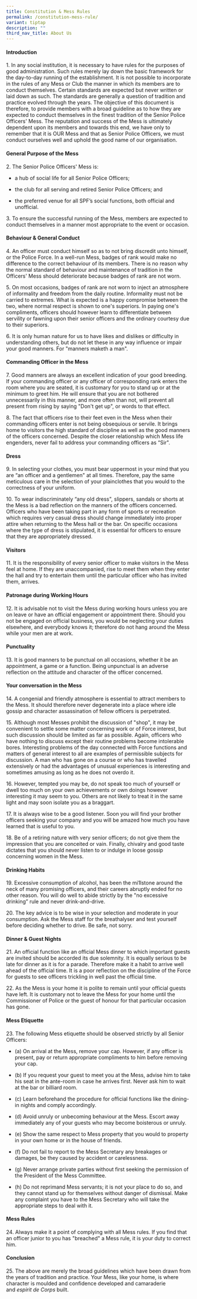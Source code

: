 ```yaml
---
title: Constitution & Mess Rules
permalink: /constitution-mess-rule/
variant: tiptap
description: ""
third_nav_title: About Us
---
```

<h4>Introduction</h4>
<p>1. In any social institution, it is necessary to have rules for the purposes
of good administration. Such rules merely lay down the basic framework
for the day-to-day running of the establishment. It is not possible to
incorporate in the rules of any Mess or Club the manner in which its members
are to conduct themselves. Certain standards are expected but never written
or laid down as such. The standards are generally a question of tradition
and practice evolved through the years. The objective of this document
is therefore, to provide members with a broad guideline as to how they
are expected to conduct themselves in the finest tradition of the Senior
Police Officers' Mess. The reputation and success of the Mess is ultimately
dependent upon its members and towards this end, we have only to remember
that it is OUR Mess and that as Senior Police Officers, we must conduct
ourselves well and uphold the good name of our organisation.</p>
<h4>General Purpose of the Mess</h4>
<p>2. The Senior Police Officers' Mess is:</p>
<ul data-tight="true" class="tight">
<li>
<p>a hub of social life for all Senior Police Officers;</p>
</li>
<li>
<p>the club for all serving and retired Senior Police Officers; and</p>
</li>
<li>
<p>the preferred venue for all SPF’s social functions, both official and
unofficial.</p>
</li>
</ul>
<p>3. To ensure the successful running of the Mess, members are expected
to conduct themselves in a manner most appropriate to the event or occasion.</p>
<h4>Behaviour&nbsp;&amp;&nbsp;General Conduct</h4>
<p>4. An officer must conduct himself so as to not bring discredit unto himself,
or the Police Force. In a well-run Mess, badges of rank would make no difference
to the correct behaviour of its members. There is no reason why the normal
standard of behaviour and maintenance of tradition in the Officers' Mess
should deteriorate because badges of rank are not worn.</p>
<p>5. On most occasions, badges of rank are not worn to inject an atmosphere
of informality and freedom from the daily routine. Informality must not
be carried to extremes. What is expected is a happy compromise between
the two, where normal respect is shown to one's superiors. In paying one's
compliments, officers should however learn to differentiate between servility
or fawning upon their senior officers and the ordinary courtesy due to
their superiors.</p>
<p>6. It is only human nature for us to have likes and dislikes or difficulty
in understanding others, but do not let these in any way influence or impair
your good manners. For "manners maketh a man".</p>
<h4>Commanding Officer in the Mess</h4>
<p>7. Good manners are always an excellent indication of your good breeding.
If your commanding officer or any officer of corresponding rank enters
the room where you are seated, it is customary for you to stand up or at
the minimum to greet him. He will ensure that you are not bothered unnecessarily
in this manner, and more often than not, will prevent all present from
rising by saying "Don't get up", or words to that effect.</p>
<p>8. The fact that officers rise to their feet even in the Mess when their
commanding officers enter is not being obsequious or servile. It brings
home to visitors the high standard of discipline as well as the good manners
of the officers concerned. Despite the closer relationship which Mess life
engenders, never fail to address your commanding officers as “Sir".</p>
<h4>Dress</h4>
<p>9. In selecting your clothes, you must bear uppermost in your mind that
you are “an officer and a gentlemen" at all times. Therefore, pay the same
meticulous care in the selection of your plainclothes that you would to
the correctness of your uniform.</p>
<p>10. To wear indiscriminately “any old dress", slippers, sandals or shorts
at the Mess is a bad reflection on the manners of the officers concerned.
Officers who have been taking part in any form of sports or recreation
which requires very casual dress should change immediately into proper
attire when returning to the Mess hall or the bar. On specific occasions
where the type of dress is stipulated, it is essential for officers to
ensure that they are appropriately dressed.</p>
<h4>Visitors</h4>
<p>11. It is the responsibility of every senior officer to make visitors
in the Mess feel at home. If they are unaccompanied, rise to meet them
when they enter the hall and try to entertain them until the particular
officer who has invited them, arrives.</p>
<h4>Patronage during Working Hours</h4>
<p>12. It is advisable not to visit the Mess during working hours unless
you are on leave or have an official engagement or appointment there. Should
you not be engaged on official business, you would be neglecting your duties
elsewhere, and everybody knows it; therefore do not hang around the Mess
while your men are at work.</p>
<h4>Punctuality</h4>
<p>13. It is good manners to be punctual on all occasions, whether it be
an appointment, a game or a function. Being unpunctual is an adverse reflection
on the attitude and character of the officer concerned.</p>
<h4>Your conversation in the Mess</h4>
<p>14. A congenial and friendly atmosphere is essential to attract members
to the Mess. It should therefore never degenerate into a place where idle
gossip and character assassination of fellow officers is perpetrated.</p>
<p>15. Although most Messes prohibit the discussion of "shop", it may be
convenient to settle some matter concerning work or of Force interest,
but such discussion should be limited as far as possible. Again, officers
who have nothing to discuss except their routine problems become intolerable
bores. Interesting problems of the day connected with Force functions and
matters of general interest to all are examples of permissible subjects
for discussion. A man who has gone on a course or who has travelled extensively
or had the advantages of unusual experiences is interesting and sometimes
amusing as long as he does not overdo it.</p>
<p>16. However, tempted you may be, do not speak too much of yourself or
dwell too much on your own achievements or own doings however interesting
it may seem to you. Others are not likely to treat it in the same light
and may soon isolate you as a braggart.</p>
<p>17. It is always wise to be a good listener. Soon you will find your brother
officers seeking your company and you will be amazed how much you have
learned that is useful to you.</p>
<p>18. Be of a retiring nature with very senior officers; do not give them
the impression that you are conceited or vain. Finally, chivalry and good
taste dictates that you should never listen to or indulge in loose gossip
concerning women in the Mess.</p>
<h4>Drinking Habits</h4>
<p>19. Excessive consumption of alcohol, has been the mi1lstone around the
neck of many promising officers, and their careers abruptly ended for no
other reason. You will do well to abide strictly by the "no excessive drinking”
rule and never drink-and-drive.</p>
<p>20. The key advice is to be wise in your selection and moderate in your
consumption. Ask the Mess staff for the breathalyser and test yourself
before deciding whether to drive. Be safe, not sorry.</p>
<h4>Dinner&nbsp;&amp;&nbsp;Guest Nights</h4>
<p>21. An official function like an official Mess dinner to which important
guests are invited should be accorded its due solemnity. It is equally
serious to be late for dinner as it is for a parade. Therefore make it
a habit to arrive well ahead of the official time. It is a poor reflection
on the discipline of the Force for guests to see officers trickling in
well past the official time.</p>
<p>22. As the Mess is your home it is polite to remain until your official
guests have left. It is customary not to leave the Mess for your home until
the Commissioner of Police or the guest of honour for that particular occasion
has gone.</p>
<h4>Mess Etiquette</h4>
<p>23. The following Mess etiquette should be observed strictly by all Senior
Officers:</p>
<ul data-tight="true" class="tight">
<li>
<p>(a) On arrival at the Mess, remove your cap. However, if any officer is
present, pay or return appropriate compliments to him before removing your
cap.</p>
</li>
<li>
<p>(b) If you request your guest to meet you at the Mess, advise him to take
his seat in the ante-room in case he arrives first. Never ask him to wait
at the bar or billiard room.</p>
</li>
<li>
<p>(c) Learn beforehand the procedure for official functions like the dining-in
nights and comply accordingly.</p>
</li>
<li>
<p>(d) Avoid unruly or unbecoming behaviour at the Mess. Escort away immediately
any of your guests who may become boisterous or unruly.</p>
</li>
<li>
<p>(e) Show the same respect to Mess property that you would to property
in your own home or in the house of friends.</p>
</li>
<li>
<p>(f) Do not fail to report to the Mess Secretary any breakages or damages,
be they caused by accident or carelessness.</p>
</li>
<li>
<p>(g) Never arrange private parties without first seeking the permission
of the President of the Mess Committee.</p>
</li>
<li>
<p>(h) Do not reprimand Mess servants; it is not your place to do so, and
they cannot stand up for themselves without danger of dismissal. Make any
complaint you have to the Mess Secretary who will take the appropriate
steps to deal with it.</p>
</li>
</ul>
<h4>Mess Rules</h4>
<p>24. Always make it a point of complying with all Mess rules. If you find
that an officer junior to you has "breached" a Mess rule, it is your duty
to correct him.</p>
<h4>Conclusion</h4>
<p>25. The above are merely the broad guidelines which have been drawn from
the years of tradition and practice. Your Mess, like your home, is where
character is moulded and confidence developed and camaraderie and&nbsp;<em>espirit de Corps</em>&nbsp;built.</p>